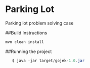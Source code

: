 # Parking Lot
Parking lot problem solving case


##Build Instructions

```sh
mvn clean install
```

##Running the project

```java
   $ java -jar target/gojek-1.0.jar
```
